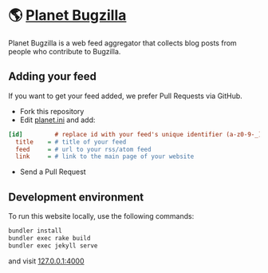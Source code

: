 # 🌎 [Planet Bugzilla](https://planet.bugzilla.org)

Planet Bugzilla is a web feed aggregator that collects blog posts from people who contribute to Bugzilla.

## Adding your feed
If you want to get your feed added, we prefer Pull Requests via GitHub.

* Fork this repository
* Edit [planet.ini](https://github.com/bugzilla/planet-bugzilla/blob/master/planet.ini) and add:

```ini
[id]         # replace id with your feed's unique identifier (a-z0-9-_) (eg. bugzilla)
  title    = # title of your feed                                       (eg. Bugzilla)
  feed     = # url to your rss/atom feed                                (eg. https://www.bugzilla.org/feed)
  link     = # link to the main page of your website                    (eg. https://www.bugzilla.org)
```

* Send a Pull Request

## Development environment
To run this website locally, use the following commands:
```sh
bundler install
bundler exec rake build
bundler exec jekyll serve
```
and visit [127.0.0.1:4000](http://127.0.0.1:4000)
